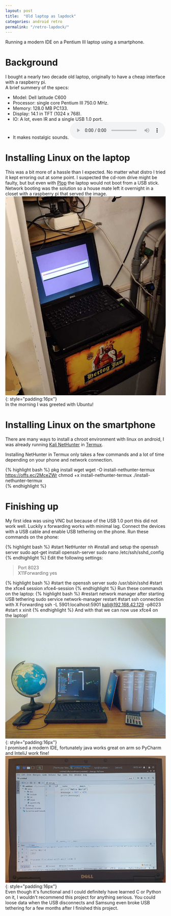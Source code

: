 ```yaml
---
layout: post
title:  "Old laptop as lapdock"
categories: android retro
permalink: "/retro-lapdock/"
---
```

Running a modern IDE on a Pentium III laptop using a smartphone.

# Background
I bought a nearly two decade old laptop, originally to have a cheap interface with a raspberry pi.  
A brief summery of the specs:
- Model: Dell latitude C600
- Processor: single core Pentium III 750.0 MHz.  
- Memory: 128.0 MB PC133.  
- Display: 14.1 in TFT (1024 x 768).  
- IO: A lot, even IR and a single USB 1.0 port.
- It makes nostalgic sounds.
<audio src="/assets/c600_sound.mp3" controls> Unable to load song. </audio>



# Installing Linux on the laptop
This was a bit more of a hassle than I expected.
No matter what distro I tried it kept erroring out at some point.
I suspected the cd-rom drive might be faulty, but but even with [Plop](https://www.plop.at/en/bootmanager/intro.html) the laptop would not boot from a USB stick. Network booting was the solution so a house mate left it overnight in a closet with a raspberry pi that served the image.  
![image could not be loaded](/assets/c600_instl.jpg){: style="padding:16px"}  
In the morning I was greeted with Ubuntu!

# Installing Linux on the smartphone
There are many ways to install a chroot environment with linux on android, I was already running [Kali NetHunter](https://www.kali.org/docs/nethunter/) in [Termux](https://wiki.termux.com).

Installing NetHunter in Termux only takes a few commands and a lot of time depending on your phone and network connection.

{% highlight bash %}
pkg install wget
wget -O install-nethunter-termux https://offs.ec/2MceZWr
chmod +x install-nethunter-termux
./install-nethunter-termux  
{% endhighlight %}

# Finishing up
My first idea was using VNC but because of the USB 1.0 port this did not work well.
Luckily x forwarding works with minimal lag.
Connect the devices with a USB cable and enable USB tethering on the phone.
Run these commands on the phone:

{% highlight bash %}
#start NetHunter
nh
#install and setup the openssh server
sudo apt-get install openssh-server
sudo nano /etc/ssh/sshd_config
{% endhighlight %}
Edit the following settings:  
> Port 8023   
> X11Forwarding yes  

{% highlight bash %}
#start the openssh server
sudo /usr/sbin/sshd
#start the xfce4 session
xfce4-session
{% endhighlight %}
Run these commands on the laptop:
{% highlight bash %}
#restart network manager after starting USB tethering
sudo service network-manager restart
#start ssh connection with X Forwarding
ssh -L 5901:localhost:5901 kali@192.168.42.129 -p8023
#start x
xinit
{% endhighlight %}
And with that we can now use xfce4 on the laptop!  
![image could not be loaded](/assets/c600_kali.jpg){: style="padding:16px"}  
I promised a modern IDE, fortunately java works great on arm so PyCharm and InteliJ work fine!
![image could not be loaded](/assets/c600_pycharm.jpg){: style="padding:16px"}  
Even though it's functional and I could definitely have learned C or Python on it, I wouldn't recommend this project for anything serious.
You could loose data when the USB disconnects and Samsung even broke USB tethering for a few months after I finished this project.
